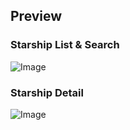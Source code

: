 ## Preview

### Starship List & Search

![Image](/public/starhip-list.png)

### Starship Detail

![Image](/public/detail.png)
